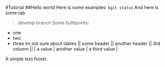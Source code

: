 #Tutorial
##Hello world
Here is some examples:
`$git status`
And here is some tab
> develop branch
Some bulltpoints:
* one
* two
* three
Im not sure about tables
|| some header || another header || 3rd column ||
| a value | another value | a third value |

A simple text footer.